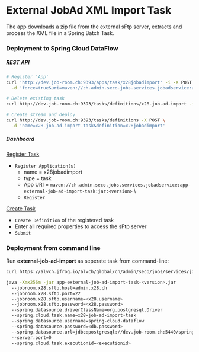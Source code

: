 # External JobAd XML Import Task 

The app downloads a zip file from the external sFtp server, extracts and process the XML file in a Spring Batch Task. 

### Deployment to Spring Cloud DataFlow


##### [REST API](https://docs.spring.io/spring-cloud-dataflow/docs/current/reference/htmlsingle/#api-guide-resources-index) 

```bash
# Register 'App'
curl 'http://dev.job-room.ch:9393/apps/task/x28jobadimport' -i -X POST \
  -d 'force=true&uri=maven://ch.admin.seco.jobs.services.jobadservice:app-external-job-ad-import-task:<version>'

# Delete existing task
curl http://dev.job-room.ch:9393/tasks/definitions/x28-job-ad-import -i -X DELETE

# Create stream and deploy
curl http://dev.job-room.ch:9393/tasks/definitions -X POST \
  -d 'name=x28-job-ad-import-task&definition=x28jobadimport'
```

##### Dashboard

[Register Task](http://dev.job-room.ch:9393/dashboard/#/apps)

- `Register Application(s)`
  - name = x28jobadimport
  - type = task
  - App URI = `maven://ch.admin.seco.jobs.services.jobadservice:app-external-job-ad-import-task:jar:<version>` \
  - `Register` 

[Create Task](http://dev.job-room.ch:9393/dashboard/#/tasks/apps)
- `Create Definition` of the registered task
- Enter all required properties to access the sFtp server
- `Submit`


### Deployment from command line
Run **external-job-ad-import** as seperate task from command-line:

```bash
curl https://alvch.jfrog.io/alvch/global/ch/admin/seco/jobs/services/jobadservice/app-external-job-ad-import-task/<version>/app-external-job-ad-import-task-<version>.jar

java -Xmx256m -jar app-external-job-ad-import-task-<version>.jar 
  --jobroom.x28.sftp.host=admin.x28.ch
  --jobroom.x28.sftp.port=22
  --jobroom.x28.sftp.username=<x28.username>
  --jobroom.x28.sftp.password=<x28.password>
  --spring.datasource.driverClassName=org.postgresql.Driver
  --spring.cloud.task.name=x28-job-ad-import-task
  --spring.datasource.username=spring-cloud-dataflow
  --spring.datasource.password=<db.password>
  --spring.datasource.url=jdbc:postgresql://dev.job-room.ch:5440/spring-cloud-dataflow
  --server.port=0
  --spring.cloud.task.executionid=<executionid>
```
